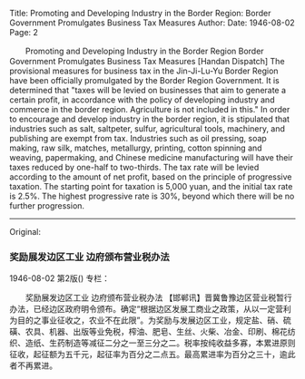 Title: Promoting and Developing Industry in the Border Region: Border Government Promulgates Business Tax Measures
Author:
Date: 1946-08-02
Page: 2

　　Promoting and Developing Industry in the Border Region
    Border Government Promulgates Business Tax Measures
    [Handan Dispatch] The provisional measures for business tax in the Jin-Ji-Lu-Yu Border Region have been officially promulgated by the Border Region Government. It is determined that "taxes will be levied on businesses that aim to generate a certain profit, in accordance with the policy of developing industry and commerce in the border region. Agriculture is not included in this." In order to encourage and develop industry in the border region, it is stipulated that industries such as salt, saltpeter, sulfur, agricultural tools, machinery, and publishing are exempt from tax. Industries such as oil pressing, soap making, raw silk, matches, metallurgy, printing, cotton spinning and weaving, papermaking, and Chinese medicine manufacturing will have their taxes reduced by one-half to two-thirds. The tax rate will be levied according to the amount of net profit, based on the principle of progressive taxation. The starting point for taxation is 5,000 yuan, and the initial tax rate is 2.5%. The highest progressive rate is 30%, beyond which there will be no further progression.



<hr /> 

Original: 


### 奖励展发边区工业  边府颁布营业税办法

1946-08-02
第2版()
专栏：

　　奖励展发边区工业
    边府颁布营业税办法
    【邯郸讯】晋冀鲁豫边区营业税暂行办法，已经边区政府明令颁布。确定“根据边区发展工商业之政策，从以一定营利为目的之事业征收之，农业不在此限”。为奖励与发展边区工业，规定盐、硝、硫磺、农具、机器、出版等业免税，榨油、肥皂、生丝、火柴、冶金、印刷、棉花纺织、造纸、生药制造等减征二分之一至三分之二。税率按纯收益多寡，本累进原则征收，起征额为五千元，起征率为百分之二点五。最高累进率为百分之三十，逾此者不再累进。
